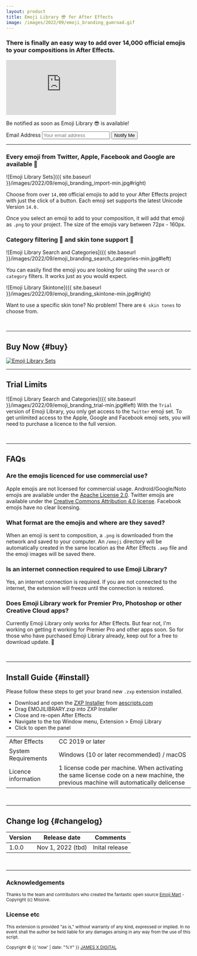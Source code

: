 ```yaml
---
layout: product
title: Emoji Library 😎 for After Effects
image: /images/2022/09/emoji_branding_gumroad.gif
---
```


### There is finally an easy way to add over 14,000 official emojis to your compositions in After Effects.

<iframe src='https://www.youtube.com/embed/clXeyXWT7Vk?autoplay=0&loop=1' frameborder='0' allowfullscreen></iframe>

<div id="notify-me" class="subscribe-box">
    <div class="subscribe-inside">
        <p>Be notified as soon as Emoji Library 😎 is available!</p>
        <!-- Begin MailChimp Signup Form -->
        <div id="mc_embed_signup">
            <form action="{{ site.mailchimp_url }}" method="post" id="mc-embedded-subscribe-form"
                name="mc-embedded-subscribe-form" class="validate gh-subscribe-form" target="popupwindow"
                onsubmit="window.open('{{ site.mailchimp_url }}', 'popupwindow', 'scrollbars=yes,width=600,height=620');return true">
                <label for="mce-EMAIL" class="screen-reader-text">Email Address</label>
                <input type="email" value="" name="EMAIL" class="required email subscribe-email" id="mce-EMAIL"
                    placeholder="Your email address">
                <input type="submit" value="Notify Me" name="subscribe" id="mc-embedded-subscribe" class="button">
            </form>
        </div>
        <!--End mc_embed_signup-->
    </div><!-- .inner -->
</div><!-- .widget -->

<!-- <span class="price-tag price-tag--two-lines">
  <span class="price-tag__main">$9.99</span>
  <span>💳 Available soon from <a href="#buy">Gumroad</a></span>
</span> -->

---



### Every emoji from Twitter, Apple, Facebook and Google are available 👏

![Emoji Library Sets]({{ site.baseurl }}/images/2022/09/emoji_branding_import-min.jpg#right)

Choose from over `14,000` official emojis to add to your After Effects project with just the click of a button. Each emoji set supports the latest Unicode Version `14.0.`

Once you select an emoji to add to your composition, it will add that emoji as `.png` to your project. The size of the emojis vary between 72px - 160px.

<div class="entry-content"><span class="clear"></span></div>

### Category filtering 🔎 and skin tone support 👬

![Emoji Library Search and Categories]({{ site.baseurl }}/images/2022/09/emoji_branding_search_categories-min.jpg#left)

You can easily find the emoji you are looking for using the `search` or `category` filters. It works just as you would expect.

![Emoji Library Skintone]({{ site.baseurl }}/images/2022/09/emoji_branding_skintone-min.jpg#right)

<span class="clear"></span>

Want to use a specific skin tone? No problem! There are `6 skin tones` to choose from.

<div class="entry-content"><span class="clear"></span></div>

<br/>

---

## Buy Now {#buy}

<script src="https://gumroad.com/js/gumroad-embed.js"></script>
<div id="iframe-wrapper">
<div class="gumroad-product-embed">
<a href="https://jamesxdigital.gumroad.com/l/emojilibrary"><img src="{{ site.baseurl }}/images/2022/09/emoji_branding_sets_2-min.jpg" alt="Emoji Library Sets"></a></div>
</div>

---

## Trial Limits

![Emoji Library Search and Categories]({{ site.baseurl }}/images/2022/09/emoji_branding_trial-min.jpg#left)
With the `Trial` version of Emoji Library, you only get access to the `Twitter` emoji set. To get unlimited access to the Apple, Google and Facebook emoji sets, you will need to purchase a licence to the full version.

<span class="clear"></span>
<br/>

---

## FAQs

### Are the emojis licenced for use commercial use? 

Apple emojis are not licensed for commercial usage.
Android/Google/Noto emojis are available under the <a href="https://github.com/googlei18n/noto-emoji/blob/master/LICENSE" target="_blank">Apache License 2.0</a>.
Twitter emojis are available under the <a href="https://github.com/twitter/twemoji/blob/gh-pages/LICENSE-GRAPHICS" target="_blank">Creative Commons Attribution 4.0 license</a>.
Facebook emojis have no clear licensing.

### What format are the emojis and where are they saved? 

When an emoji is sent to composition, a `.png` is downloaded from the network and saved to your computer. An `/emoji` directory will be automatically created in the same location as the After Effects `.aep` file and the emoji images will be saved there.

### Is an internet connection required to use Emoji Library?

Yes, an internet connection is required. If you are not connected to the internet, the extension will freeze until the connection is restored.

### Does Emoji Library work for Premier Pro, Photoshop or other Creative Cloud apps?

Currently Emoji Library only works for After Effects. But fear not, I'm working on getting it working for Premier Pro and other apps soon. So for those who have purchased Emoji Library already, keep out for a free to download update. 👀


<span class="clear"></span>
<br/>

---

## Install Guide {#install}

Please follow these steps to get your brand new `.zxp` extension installed.

- Download and open the <a href="https://aescripts.com/learn/zxp-installer/" target="_blank">ZXP Installer</a> from <a href="https://aescripts.com" target="_blank">aescripts.com</a>
- Drag EMOJILIBRARY.zxp into ZXP Installer
- Close and re-open After Effects
- Navigate to the top Window menu, Extension > Emoji Library
- Click to open the panel

<table>
 <tbody>
  <tr>
   <td>After Effects</td>
   <td>CC 2019 or later</td>
  </tr>
  <tr>
   <td>System Requirements</td>
   <td>Windows (10 or later recommended) / macOS</td>
  </tr>
  <tr>
   <td>Licence information</td>
   <td>1 license code per machine. When activating the same license code on a new machine, the previous machine will automatically delicense</td>
  </tr>
 </tbody>
</table>

<span class="clear"></span>
<br/>

---

## Change log {#changelog}

<table>
 <tbody>
 <thead>
    <th>Version</th>
    <th>Release date</th>
    <th>Comments</th>
  </thead>
  <tr>
    <td>1.0.0</td>
    <td>Nov 1, 2022 (tbd)</td>
    <td>Inital release</td>
  </tr>
 </tbody>
</table>

<span class="clear"></span>
<br/>

---

### Acknowledgements

<small>Thanks to the team and contributors who created the fantastic open source <a href="https://github.com/missive/emoji-mart" target="_blank">Emoji Mart</a> - Copyright (c) Missive.</small>

### License etc

<small>This extension is provided "as is," without warranty of any kind, expressed or implied. In no event shall the author be held liable for any damages arising in any way from the use of this script.</small>

<small>Copyright © {{ 'now' | date: "%Y" }} [JAMES X DIGITAL](https://jamesxdigital.com)</small>
